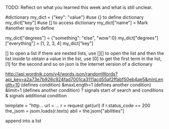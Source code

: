 TODO: Reflect on what you learned this week and what is still unclear.

#dictionary
my_dict = {"key": "value"} #use {} to define dictionary
my_dict["key"] #use [] to access dictionary
my_dict["name"] = Mark #another way to define

my_dict["degrees"] = {"something": "else", "wow":0}
my_dict["degrees"]["everything"] = [1, 2, 3, 4]
my_dict["key"]

[] to open a list
if there are nested lists, use [][] to open the list and then the list inside
to obtain a value in the list, use [0] to get the first term in the list, [1] for the second and so on
json is the internet version of a dictionary

http://api.wordnik.com/v4/words.json/randomWords?api_key=a2a73e7b926c924fad7001ca3111acd55af2ffabf50eb4ae5&minLength=10  (defines condition)   &maxLength=1   (defines another condition)   &limit=1  (defines another condition)
? signals start of search and conditions
& signals additional condition

template = "http...
url = ...
r = request get(url)
if r.status_code == 200
    the_jsom = jsom.loads(r.texts)
    abil = the.jsom["abilities"]



append into a list